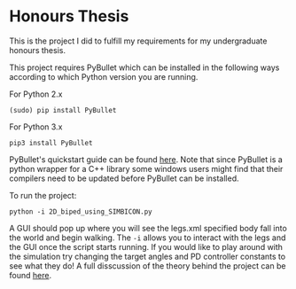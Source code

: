 # Honours Thesis
This is the project I did to fulfill my requirements for my undergraduate honours thesis.

This project requires PyBullet which can be installed in the following ways according to which Python version you are running.

For Python 2.x
```
(sudo) pip install PyBullet
```

For Python 3.x
```
pip3 install PyBullet
```

PyBullet's quickstart guide can be found [here](https://docs.google.com/document/d/10sXEhzFRSnvFcl3XxNGhnD4N2SedqwdAvK3dsihxVUA/edit#heading=h.2ye70wns7io3). 
Note that since PyBullet is a python wrapper for a C++ library some windows users might find that their compilers need to be updated before PyBullet can be installed.

To run the project:
```
python -i 2D_biped_using_SIMBICON.py
```
A GUI should pop up where you will see the legs.xml specified body fall into the world and begin walking. The `-i` allows you to interact with 
the legs and the GUI once the script starts running. If you would like to play around with the simulation try changing the target angles and PD
controller constants to see what they do! A full disscussion of the theory behind the project can be found [here](https://github.com/kaitlinthachuk/honours_thesis/blob/master/KaitlinThachuk_CPSC449Thesis.pdf).
